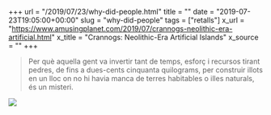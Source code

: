 +++
url = "/2019/07/23/why-did-people.html"
title = ""
date = "2019-07-23T19:05:00+00:00"
slug = "why-did-people"
tags = ["retalls"]
x_url = "https://www.amusingplanet.com/2019/07/crannogs-neolithic-era-artificial.html"
x_title = "Crannogs: Neolithic-Era Artificial Islands"
x_source = ""
+++


> Per què aquella gent va invertir tant de temps, esforç i recursos tirant pedres, de fins a dues-cents cinquanta quilograms, per construir illots en un lloc on no hi havia manca de terres habitables o illes naturals, és un misteri.

<img src="https://2.bp.blogspot.com/-RXf72xo3HWQ/XTasUfE1jJI/AAAAAAAAgnQ/wHE3tbBCGMIA4S3R9-XqT3QBoD-RsNZ6wCLcBGAs/s1600/crannogs-6.jpg" />
